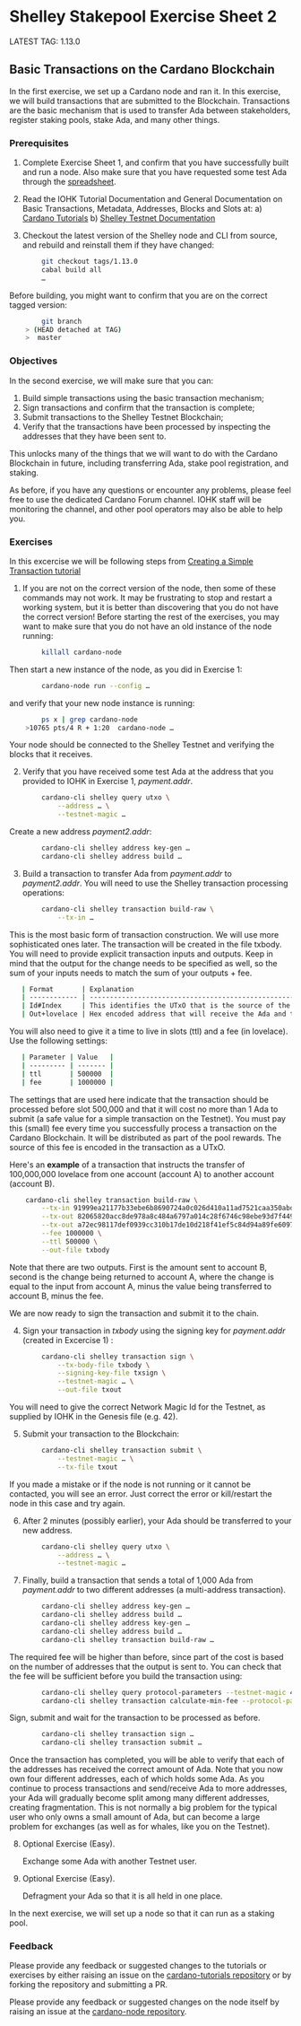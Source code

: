 # Shelley Stakepool Exercise Sheet 2

LATEST TAG: 1.13.0

## Basic Transactions on the Cardano Blockchain

In the first exercise, we set up a Cardano node and ran it.  In this exercise, we will build transactions that are submitted to the Blockchain.  Transactions are the basic mechanism that is used to transfer Ada between stakeholders, register staking pools, stake Ada, and many other things.

### Prerequisites

1. Complete Exercise Sheet 1, and confirm that you have successfully built and run a node.  Also make sure that you have requested some test Ada through the [spreadsheet](https://docs.google.com/spreadsheets/d/1o62S2_24bcZNIpT3FASKHVGHG-dQ4J0vDaVCEsxbVKU/edit?usp=sharing).

2. Read the IOHK Tutorial Documentation and General Documentation on Basic Transactions, Metadata, Addresses, Blocks and Slots at:
    a) [Cardano Tutorials](https://github.com/input-output-hk/cardano-tutorials/)
    b) [Shelley Testnet Documentation](https://testnets.cardano.org/)

3. Checkout the latest version of the Shelley node and CLI from source, and rebuild and reinstall them if they have changed:

```bash
        git checkout tags/1.13.0
        cabal build all
        …
```

Before building, you might want to confirm that you are on the correct tagged version:

```bash
        git branch
	> (HEAD detached at TAG)
	>  master
```

### Objectives

In the second exercise, we will make sure that you can:

1. Build simple transactions using the basic transaction mechanism;
2. Sign transactions and confirm that the transaction is complete;
3. Submit transactions to the Shelley Testnet Blockchain;
4. Verify that the transactions have been processed by inspecting the addresses that they have been sent to.

This unlocks many of the things that we will want to do with the Cardano Blockchain in future, including transferring Ada, stake pool registration, and staking.

As before, if you have any questions or encounter any problems, please feel free to use the dedicated Cardano Forum channel.  IOHK staff will be monitoring the channel, and other pool operators may also be able to help you.


### Exercises

In this excercise we will be following steps from [Creating a Simple Transaction tutorial](https://github.com/input-output-hk/cardano-tutorials/blob/master/node-setup/tx.md)

1. If you are not on the correct version of the node, then some of these commands may not work.
   It may be frustrating to stop and restart a working system, but it is better than discovering that
   you do not have the correct version! Before starting the rest of the exercises, you may want
   to make sure that you do not have an old instance of the node running:

```bash
        killall cardano-node
```

Then start a new instance of the node, as you did in Exercise 1:

```bash
        cardano-node run --config …
```

and verify that your new node instance is running:

```bash
        ps x | grep cardano-node
	>10765 pts/4 R + 1:20  cardano-node …
```


   Your node should be connected to the Shelley Testnet and verifying the blocks that it receives.

2. Verify that you have received some test Ada at the address that you provided to IOHK in Exercise 1, *payment.addr*.

```bash
        cardano-cli shelley query utxo \
            --address … \
            --testnet-magic …
```

Create a new address *payment2.addr*:

```bash
        cardano-cli shelley address key-gen …
        cardano-cli shelley address build …
```

3. Build a transaction to transfer Ada from *payment.addr* to *payment2.addr*.  You will need to use the Shelley transaction processing operations:

```bash
        cardano-cli shelley transaction build-raw \
            --tx-in …
```

   This is the most basic form of transaction construction.  We will use more sophisticated ones later.  The transaction will be created in the file txbody. You will need to provide explicit transaction inputs and outputs. Keep in mind that the output for the change needs to be specified as well, so the sum of your inputs needs to match the sum of your outputs + fee.

```bash
   | Format       | Explanation                                                                                  |
   | ------------ | -------------------------------------------------------------------------------------------- |
   | Id#Index     | This identifies the UTxO that is the source of the Ada – you should get this from query utxo  |
   | Out+lovelace | Hex encoded address that will receive the Ada and the amount to send in Lovelace.            |
```

You will also need to give it a time to live in slots (ttl) and a fee (in lovelace). Use the following settings:

```bash
   | Parameter | Value   |
   | --------- | ------- |
   | ttl       | 500000  |
   | fee       | 1000000 |
```

   The settings that are used here indicate that the transaction should be processed before slot 500,000 and  that it will cost no more than 1 Ada to submit (a safe value for a simple transaction on the Testnet).  You must pay this (small) fee every time you successfully process a transaction on the Cardano Blockchain.  It will be distributed as part of the pool rewards.  The source of this fee is encoded in the transaction as a UTxO.

Here's an **example** of a transaction that instructs the transfer of 100,000,000 lovelace from one account (account A) to another account (account B).

```bash
	cardano-cli shelley transaction build-raw \
		--tx-in 91999ea21177b33ebe6b8690724a0c026d410a11ad7521caa350abdafa5394c3#0 \
		--tx-out 82065820acc8de978a8c484a6797a014c28f6746c98ebe93d7f4498d66ea639ec953933f+100000000 \
		--tx-out a72ec98117def0939cc310b17de10d218f41ef5c84d94a89fe6097318d3de983+99899000000 \
		--fee 1000000 \
		--ttl 500000 \
		--out-file txbody
```

Note that there are two outputs. First is the amount sent to account B, second is the change being returned to account A, where the change is equal to the input from account A, minus the value being transferred to account B, minus the fee.

We are now ready to sign the transaction and submit it to the chain.

4. Sign your transaction in *txbody* using the signing key for *payment.addr* (created in Excercise 1) :

```bash
        cardano-cli shelley transaction sign \
            --tx-body-file txbody \
            --signing-key-file txsign \
            --testnet-magic … \
            --out-file txout
```

   You will need to give the correct Network Magic Id for the Testnet, as supplied by IOHK in the Genesis file (e.g. 42).

5. Submit your transaction to the Blockchain:

```bash
        cardano-cli shelley transaction submit \
            --testnet-magic … \
            --tx-file txout
```

   If you made a mistake or if the node is not running or it cannot be contacted, you will see an error.  Just correct the error or kill/restart the node in this case and try again.

6. After 2 minutes (possibly earlier), your Ada should be transferred to your new address.

```bash
 	    cardano-cli shelley query utxo \
            --address … \
            --testnet-magic …
```

7. Finally, build a transaction that sends a total of 1,000 Ada from *payment.addr* to two different addresses (a multi-address transaction).

```bash
        cardano-cli shelley address key-gen …
        cardano-cli shelley address build …
        cardano-cli shelley address key-gen …
        cardano-cli shelley address build …
        cardano-cli shelley transaction build-raw …
```

   The required fee will be higher than before, since part of the cost is based on the number of addresses that the output is sent to.  You can check that the fee will be sufficient before you build the transaction using:

```bash
        cardano-cli shelley query protocol-parameters --testnet-magic 42 > protocol-parameters.json
        cardano-cli shelley transaction calculate-min-fee --protocol-params-file protocol-parameters.json …
```

Sign, submit and wait for the transaction to be processed as before.

```bash
        cardano-cli shelley transaction sign …
        cardano-cli shelley transaction submit …
```

   Once the transaction has completed, you will be able to verify that each of the addresses has received the correct amount of Ada.  Note that you now own four different addresses, each of which holds some Ada.  As you continue to process transactions and send/receive Ada to more addresses, your Ada will gradually become split among many different addresses, creating fragmentation.  This is not normally a big problem for the typical user who only owns a small amount of Ada, but can become a large problem for exchanges (as well as for whales, like you on the Testnet).

8. Optional Exercise (Easy).

   Exchange some Ada with another Testnet user.

9. Optional Exercise (Easy).

   Defragment your Ada so that it is all held in one place.


In the next exercise, we will set up a node so that it can run as a staking pool.

### Feedback

Please provide any feedback or suggested changes to the tutorials or exercises by either raising an issue on the [cardano-tutorials repository](https://github.com/input-output-hk/cardano-tutorials) or by forking the repository and submitting a PR.

Please provide any feedback or suggested changes on the node itself by raising an issue at the [cardano-node repository](https://github.com/input-output-hk/cardano-node).
